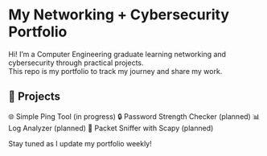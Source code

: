 # My Networking + Cybersecurity Portfolio

Hi! I’m a Computer Engineering graduate learning networking and cybersecurity through practical projects.  
This repo is my portfolio to track my journey and share my work.  

## 🚀 Projects
🌐 Simple Ping Tool (in progress)
🔒 Password Strength Checker (planned)
📊 Log Analyzer (planned)
🐍 Packet Sniffer with Scapy (planned)

Stay tuned as I update my portfolio weekly!
